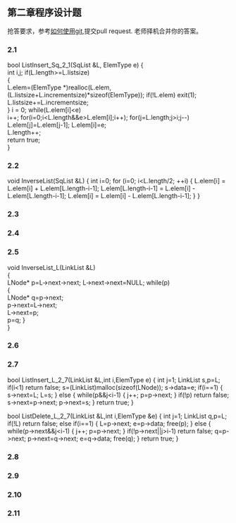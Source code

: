 ## 第二章程序设计题
抢答要求，参考[如何使用git](https://github.com/xiufengcheng/DATASTRUCTURE/tree/master/tools_download/GitHub%20%E6%95%99%E7%A8%8B),提交pull request. 老师择机合并你的答案。

### 2.1

bool ListInsert_Sq_2_1(SqList &L, ElemType e)
{  
    int i,j;
    if(L.length>=L.listsize)  
    {                  
        L.elem=(ElemType *)realloc(L.elem,(L.listsize+L.incrementsize)*sizeof(ElemType));
        if(!L.elem) exit(1);                  
        L.listsize+=L.incrementsize;           
    }
    i = 0;
    while(L.elem[i]<e)          
    i++;
    for(i=0;i<L.length&&e>L.elem[i];i++); 
    for(j=L.length;j>i;j--)               
        L.elem[j]=L.elem[j-1];
    L.elem[i]=e;                           
    L.length++;                           
    return true;   
}

### 2.2 

void InverseList(SqList &L)
 {
     int i=0;
     for (i=0; i<L.length/2; ++i)
     {
         L.elem[i] = L.elem[i] + L.elem[L.length-i-1];
         L.elem[L.length-i-1] = L.elem[i] - L.elem[L.length-i-1];
         L.elem[i] = L.elem[i] - L.elem[L.length-i-1];
     }
}

### 2.3

### 2.4


### 2.5

void InverseList_L(LinkList &L)  
{   
    LNode* p=L->next->next;
    L->next->next=NULL;
    while(p)  
    {  
        LNode* q=p->next;  
        p->next=L->next;  
        L->next=p;  
        p=q;
    }  
}  

### 2.6


### 2.7

bool ListInsert_L_2_7(LinkList &L,int i,ElemType e)
 { 
     int j=1; 
     LinkList s,p=L; 
     if(i<1) 
         return false;
     s=(LinkList)malloc(sizeof(LNode)); 
     s->data=e; 
     if(i==1)
     { 
         s->next=L; 
         L=s; 
     }
     else
     { 
         while(p&&j<i-1) 
         { 
             j++; 
             p=p->next; 
         }
     if(!p) 
         return false; 
     s->next=p->next;
     p->next=s; 
   }
   return true; 
 }

bool ListDelete_L_2_7(LinkList &L,int i,ElemType &e)
 { 
     int j=1; 
     LinkList q,p=L; 
     if(!L) 
     return false; 
     else if(i==1) 
     { 
         L=p->next; 
         e=p->data; 
         free(p);
     }
     else
     { 
     while(p->next&&j<i-1) 
     { 
         j++; 
         p=p->next; 
     }
     if(!p->next||j>i-1) 
         return false; 
     q=p->next; 
     p->next=q->next; 
     e=q->data; 
     free(q); 
   }
   return true; 
 }

### 2.8


### 2.9


### 2.10


### 2.11
